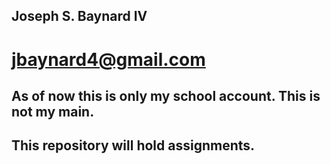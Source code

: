 ## Joseph S. Baynard IV
# jbaynard4@gmail.com

## As of now this is only my school account. This is not my main.

## This repository will hold assignments.